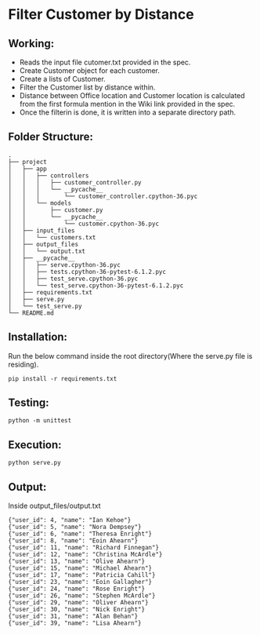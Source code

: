 # Filter Customer by Distance

## Working:
- Reads the input file cutomer.txt provided in the spec.
- Create Customer object for each customer.
- Create a lists of Customer.
- Filter the Customer list by distance within.
- Distance between Office location and Customer location is calculated from the first formula mention in the Wiki link provided in the spec.
- Once the filterin is done, it is written into a separate directory path.


## Folder Structure:
```
.
├── project
│   ├── app
│   │   ├── controllers
│   │   │   ├── customer_controller.py
│   │   │   └── __pycache__
│   │   │       └── customer_controller.cpython-36.pyc
│   │   └── models
│   │       ├── customer.py
│   │       └── __pycache__
│   │           └── customer.cpython-36.pyc
│   ├── input_files
│   │   └── customers.txt
│   ├── output_files
│   │   └── output.txt
│   ├── __pycache__
│   │   ├── serve.cpython-36.pyc
│   │   ├── tests.cpython-36-pytest-6.1.2.pyc
│   │   ├── test_serve.cpython-36.pyc
│   │   └── test_serve.cpython-36-pytest-6.1.2.pyc
│   ├── requirements.txt
│   ├── serve.py
│   └── test_serve.py
└── README.md

```

## Installation:
Run the below command inside the root directory(Where the serve.py file is residing).
```
pip install -r requirements.txt
```

## Testing:
```
python -m unittest
```

## Execution:
```
python serve.py
```

## Output:
Inside output_files/output.txt
```
{"user_id": 4, "name": "Ian Kehoe"}
{"user_id": 5, "name": "Nora Dempsey"}
{"user_id": 6, "name": "Theresa Enright"}
{"user_id": 8, "name": "Eoin Ahearn"}
{"user_id": 11, "name": "Richard Finnegan"}
{"user_id": 12, "name": "Christina McArdle"}
{"user_id": 13, "name": "Olive Ahearn"}
{"user_id": 15, "name": "Michael Ahearn"}
{"user_id": 17, "name": "Patricia Cahill"}
{"user_id": 23, "name": "Eoin Gallagher"}
{"user_id": 24, "name": "Rose Enright"}
{"user_id": 26, "name": "Stephen McArdle"}
{"user_id": 29, "name": "Oliver Ahearn"}
{"user_id": 30, "name": "Nick Enright"}
{"user_id": 31, "name": "Alan Behan"}
{"user_id": 39, "name": "Lisa Ahearn"}
```
